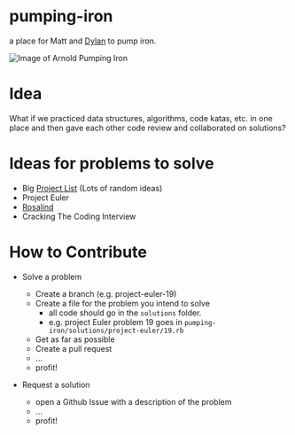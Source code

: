 # pumping-iron

a place for Matt and [Dylan](https://github.com/dylnclrk) to pump iron.

![Image of Arnold Pumping Iron](https://www.bodybuilding.com/fun/images/2014/arnold-blueprint_day19_graphics-1.jpg)

# Idea

What if we practiced data structures, algorithms, code katas, etc. in
one place and then gave each other code review and collaborated on
solutions?

# Ideas for problems to solve

- Big [Project List](./project-list.md) (Lots of random ideas)
- Project Euler
- [Rosalind](http://rosalind.info/problems/locations/)
- Cracking The Coding Interview

# How to Contribute

* Solve a problem
  * Create a branch (e.g. project-euler-19)
  * Create a file for the problem you intend to solve
    * all code should go in the `solutions` folder.
    * e.g. project Euler problem 19 goes in `pumping-iron/solutions/project-euler/19.rb`
  * Get as far as possible
  * Create a pull request
  * ...
  * profit!

* Request a solution
  * open a Github Issue with a description of the problem
  * ...
  * profit!
